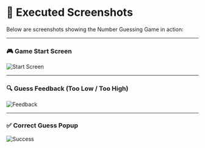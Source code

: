 # 📸 Executed Screenshots

Below are screenshots showing the Number Guessing Game in action:

---

### 🎮 Game Start Screen
![Start Screen](start_screen.png)

---

### 🔍 Guess Feedback (Too Low / Too High)
![Feedback](guess_feedback.png)

---

### ✅ Correct Guess Popup
![Success](success_popup.png)

